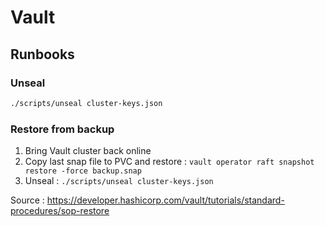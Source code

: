 # Vault

## Runbooks

### Unseal

```bash
./scripts/unseal cluster-keys.json
```

### Restore from backup

1. Bring Vault cluster back online
2. Copy last snap file to PVC and restore : `vault operator raft snapshot restore -force backup.snap`
3. Unseal : `./scripts/unseal cluster-keys.json`

Source : https://developer.hashicorp.com/vault/tutorials/standard-procedures/sop-restore



